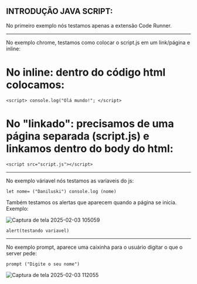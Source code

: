 ## INTRODUÇÃO JAVA SCRIPT:
 
 No primeiro exemplo nós testamos apenas a extensão Code Runner.
<hr>
No exemplo chrome, testamos como colocar o script.js em um link/página e inline:


# No inline: dentro do código html colocamos:

```<script> console.log("Olá mundo!"; </script>```


# No "linkado": precisamos de uma página separada (script.js) e linkamos dentro do body do html:

```<script src="script.js"></script>```
<hr>

No exemplo váriavel nós testamos as variaveis do js:

```let nome= ("Daniluski") console.log (nome)```

Também testamos os alertas que aparecem quando a página se inicia. Exemplo:

![Captura de tela 2025-02-03 105059](https://github.com/user-attachments/assets/9d7baddf-38bf-49ed-8bec-df1b3fee5842)

```alert(testando variavel)```

<hr>

No exemplo prompt, aparece uma caixinha para o usuário digitar o que o server pede:

```prompt ("Digite o seu nome")```

![Captura de tela 2025-02-03 112055](https://github.com/user-attachments/assets/e95cfbab-d423-4813-8e67-ae826d149636)
